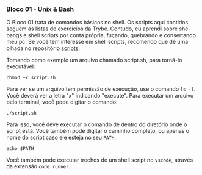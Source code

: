 ### Bloco 01 - Unix & Bash

O Bloco 01 trata de comandos básicos no shell. Os scripts aqui contidos seguem
as listas de exercícios da Trybe. Contudo, eu aprendi sobre she-bangs e shell
scripts por conta própria, fuçando, quebrando e consertando meu pc. Se você tem
interesse em shell scripts, recomendo que dê uma olhada no repositório
[scripts](https://github.com/Lucas-L-S-Haine/scripts).

Tomando como exemplo um arquivo chamado script.sh, para torná-lo executável:
```
chmod +x script.sh
```
Para ver se um arquivo tem permissão de execução, use o comando `ls -l`. Você
deverá ver a letra "x" indicando "execute". Para executar um arquivo pelo
terminal, você pode digitar o comando:
```
./script.sh
```
Para isso, você deve executar o comando de dentro do diretório onde o script
está. Você também pode digitar o caminho completo, ou apenas o nome do script
caso ele esteja no seu `PATH`.
```
echo $PATH
```
Você também pode executar trechos de um shell script no `vscode`, através da
extensão `code runner`.
